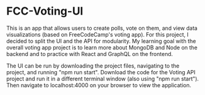 # FCC-Voting-UI

This is an app that allows users to create polls, vote on them, and view data visualizations (based on FreeCodeCamp's voting app). For this project, I decided to split the UI and the API for modularity. My learning goal with the overall voting app project is to learn more about MongoDB and Node on the backend and to practice with React and GraphQL on the frontend.

The UI can be run by downloading the project files, navigating to the project, and running "npm run start". Download the code for the Voting API project and run it in a different terminal window (also using "npm run start"). Then navigate to localhost:4000 on your browser to view the application.
